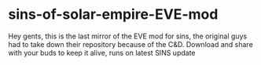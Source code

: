 # sins-of-solar-empire-EVE-mod
Hey gents, this is the last mirror of the EVE mod for sins, the original guys had to take down their repository because of the C&amp;D. Download and share with your buds to keep it alive, runs on latest SINS update
